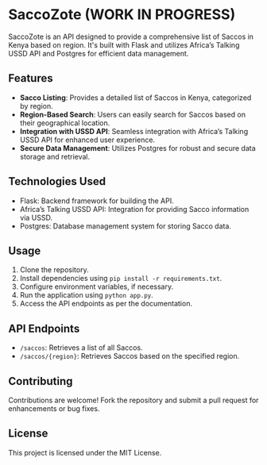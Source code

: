 # SaccoZote (WORK IN PROGRESS)

SaccoZote is an API designed to provide a comprehensive list of Saccos in Kenya based on region. It's built with Flask and utilizes Africa’s Talking USSD API and Postgres for efficient data management.

## Features

- **Sacco Listing**: Provides a detailed list of Saccos in Kenya, categorized by region.
- **Region-Based Search**: Users can easily search for Saccos based on their geographical location.
- **Integration with USSD API**: Seamless integration with Africa’s Talking USSD API for enhanced user experience.
- **Secure Data Management**: Utilizes Postgres for robust and secure data storage and retrieval.

## Technologies Used

- Flask: Backend framework for building the API.
- Africa’s Talking USSD API: Integration for providing Sacco information via USSD.
- Postgres: Database management system for storing Sacco data.

## Usage

1. Clone the repository.
2. Install dependencies using `pip install -r requirements.txt`.
3. Configure environment variables, if necessary.
4. Run the application using `python app.py`.
5. Access the API endpoints as per the documentation.

## API Endpoints

- `/saccos`: Retrieves a list of all Saccos.
- `/saccos/{region}`: Retrieves Saccos based on the specified region.

## Contributing

Contributions are welcome! Fork the repository and submit a pull request for enhancements or bug fixes.

## License

This project is licensed under the MIT License.
